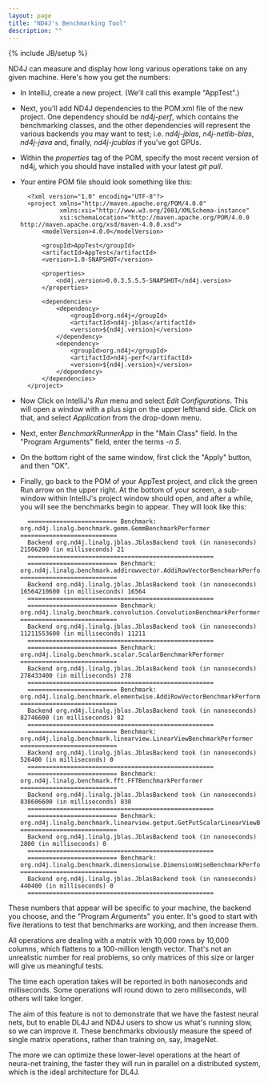 ```yaml
---
layout: page
title: "ND4J's Benchmarking Tool"
description: ""
---
```

{% include JB/setup %}

ND4J can measure and display how long various operations take on any given machine. Here's how you get the numbers:

* In IntelliJ, create a new project. (We'll call this example "AppTest".) 
* Next, you'll add ND4J dependencies to the POM.xml file of the new project. One dependency should be *nd4j-perf*, which contains the benchmarking classes, and the other dependencies will represent the various backends you may want to test; i.e. *nd4j-jblas*, *n4j-netlib-blas*, *nd4j-java* and, finally, *nd4j-jcublas* if you've got GPUs. 
* Within the *properties* tag of the POM, specify the most recent version of nd4j, which you should have installed with your latest *git pull*.
* Your entire POM file should look something like this:

		<?xml version="1.0" encoding="UTF-8"?>
		<project xmlns="http://maven.apache.org/POM/4.0.0"
		         xmlns:xsi="http://www.w3.org/2001/XMLSchema-instance"
		         xsi:schemaLocation="http://maven.apache.org/POM/4.0.0 http://maven.apache.org/xsd/maven-4.0.0.xsd">
		    <modelVersion>4.0.0</modelVersion>
		
		    <groupId>AppTest</groupId>
		    <artifactId>AppTest</artifactId>
		    <version>1.0-SNAPSHOT</version>
		
		    <properties>
		        <nd4j.version>0.0.3.5.5.5-SNAPSHOT</nd4j.version>
		    </properties>
		
		    <dependencies>
		        <dependency>
		            <groupId>org.nd4j</groupId>
		            <artifactId>nd4j-jblas</artifactId>
		            <version>${nd4j.version}</version>
		        </dependency>
		        <dependency>
		            <groupId>org.nd4j</groupId>
		            <artifactId>nd4j-perf</artifactId>
		            <version>${nd4j.version}</version>
		        </dependency>
		    </dependencies>
		</project>

* Now Click on IntelliJ's *Run* menu and select *Edit Configurations*. This will open a window with a plus sign on the upper lefthand side. Click on that, and select *Application* from the drop-down menu. 
* Next, enter *BenchmarkRunnerApp* in the "Main Class" field. In the "Program Arguments" field, enter the terms *-n 5*. 
* On the bottom right of the same window, first click the "Apply" button, and then "OK".
* Finally, go back to the POM of your AppTest project, and click the green Run arrow on the upper right. At the bottom of your screen, a sub-window within IntelliJ's project window should open, and after a while, you will see the benchmarks begin to appear. They will look like this:

		========================= Benchmark: org.nd4j.linalg.benchmark.gemm.GemmBenchmarkPerformer ===========================
		Backend org.nd4j.linalg.jblas.JblasBackend took (in nanoseconds) 21506200 (in milliseconds) 21
		====================================================
		========================= Benchmark: org.nd4j.linalg.benchmark.addirowvector.AddiRowVectorBenchmarkPerformer ===========================
		Backend org.nd4j.linalg.jblas.JblasBackend took (in nanoseconds) 16564210600 (in milliseconds) 16564
		====================================================
		========================= Benchmark: org.nd4j.linalg.benchmark.convolution.ConvolutionBenchmarkPerformer ===========================
		Backend org.nd4j.linalg.jblas.JblasBackend took (in nanoseconds) 11211553600 (in milliseconds) 11211
		====================================================
		========================= Benchmark: org.nd4j.linalg.benchmark.scalar.ScalarBenchmarkPerformer ===========================
		Backend org.nd4j.linalg.jblas.JblasBackend took (in nanoseconds) 278433400 (in milliseconds) 278
		====================================================
		========================= Benchmark: org.nd4j.linalg.benchmark.elementwise.AddiRowVectorBenchmarkPerformer ===========================
		Backend org.nd4j.linalg.jblas.JblasBackend took (in nanoseconds) 82746600 (in milliseconds) 82
		====================================================
		========================= Benchmark: org.nd4j.linalg.benchmark.linearview.LinearViewBenchmarkPerformer ===========================
		Backend org.nd4j.linalg.jblas.JblasBackend took (in nanoseconds) 526400 (in milliseconds) 0
		====================================================
		========================= Benchmark: org.nd4j.linalg.benchmark.fft.FFTBenchmarkPerformer ===========================
		Backend org.nd4j.linalg.jblas.JblasBackend took (in nanoseconds) 838606600 (in milliseconds) 838
		====================================================
		========================= Benchmark: org.nd4j.linalg.benchmark.linearview.getput.GetPutScalarLinearViewBenchmarkPerformer ===========================
		Backend org.nd4j.linalg.jblas.JblasBackend took (in nanoseconds) 2800 (in milliseconds) 0
		====================================================
		========================= Benchmark: org.nd4j.linalg.benchmark.dimensionwise.DimensionWiseBenchmarkPerformer ===========================
		Backend org.nd4j.linalg.jblas.JblasBackend took (in nanoseconds) 440400 (in milliseconds) 0
		====================================================

These numbers that appear will be specific to your machine, the backend you choose, and the "Program Arguments" you enter. It's good to start with five iterations to test that benchmarks are working, and then increase them. 

All operations are dealing with a matrix with 10,000 rows by 10,000 columns, which flattens to a 100-million length vector. That's not an unrealistic number for real problems, so only matrices of this size or larger will give us meaningful tests. 

The time each operation takes will be reported in both nanoseconds and milliseconds. Some operations will round down to zero milliseconds, will others will take longer. 

The aim of this feature is not to demonstrate that we have the fastest neural nets, but to enable DL4J and ND4J users to show us what's running slow, so we can improve it. These benchmarks obviously measure the speed of single matrix operations, rather than training on, say, ImageNet. 

The more we can optimize these lower-level operations at the heart of neura-net training, the faster they will run in parallel on a distributed system, which is the ideal architecture for DL4J. 
